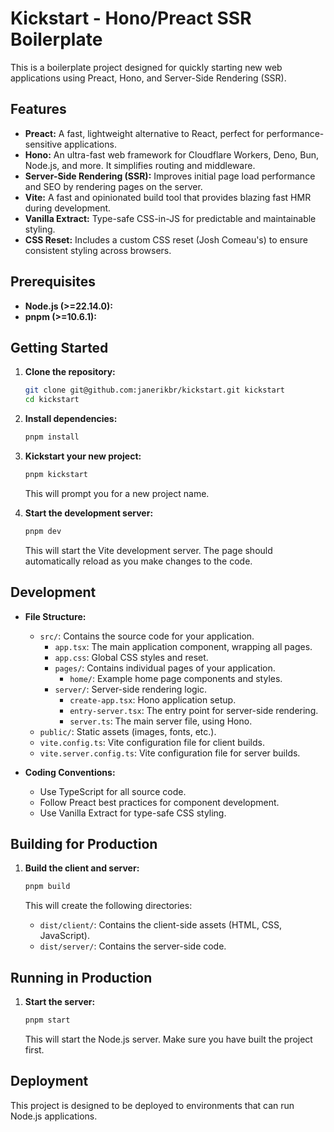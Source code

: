 # Kickstart - Hono/Preact SSR Boilerplate

This is a boilerplate project designed for quickly starting new web applications using Preact, Hono, and Server-Side Rendering (SSR).

## Features

*   **Preact:** A fast, lightweight alternative to React, perfect for performance-sensitive applications.
*   **Hono:** An ultra-fast web framework for Cloudflare Workers, Deno, Bun, Node.js, and more.  It simplifies routing and middleware.
*   **Server-Side Rendering (SSR):** Improves initial page load performance and SEO by rendering pages on the server.
*   **Vite:**  A fast and opinionated build tool that provides blazing fast HMR during development.
*   **Vanilla Extract:**  Type-safe CSS-in-JS for predictable and maintainable styling.
*   **CSS Reset:**  Includes a custom CSS reset (Josh Comeau's) to ensure consistent styling across browsers.

## Prerequisites

*   **Node.js (>=22.14.0):**
*   **pnpm (>=10.6.1):**

## Getting Started

1.  **Clone the repository:**

    ```bash
    git clone git@github.com:janerikbr/kickstart.git kickstart
    cd kickstart
    ```

2.  **Install dependencies:**

    ```bash
    pnpm install
    ```

3.  **Kickstart your new project:**

    ```bash
    pnpm kickstart
    ```
    This will prompt you for a new project name.

4.  **Start the development server:**

    ```bash
    pnpm dev
    ```

    This will start the Vite development server. The page should automatically reload as you make changes to the code.

## Development

*   **File Structure:**
    *   `src/`: Contains the source code for your application.
        *   `app.tsx`:  The main application component, wrapping all pages.
        *   `app.css`: Global CSS styles and reset.
        *   `pages/`:  Contains individual pages of your application.
            *   `home/`:  Example home page components and styles.
        *   `server/`:  Server-side rendering logic.
            *   `create-app.tsx`: Hono application setup.
            *   `entry-server.tsx`:  The entry point for server-side rendering.
            *   `server.ts`:  The main server file, using Hono.
    *   `public/`:  Static assets (images, fonts, etc.).
    *   `vite.config.ts`:  Vite configuration file for client builds.
    *   `vite.server.config.ts`: Vite configuration file for server builds.

*   **Coding Conventions:**
    *   Use TypeScript for all source code.
    *   Follow Preact best practices for component development.
    *   Use Vanilla Extract for type-safe CSS styling.

## Building for Production

1.  **Build the client and server:**

    ```bash
    pnpm build
    ```

    This will create the following directories:

    *   `dist/client/`: Contains the client-side assets (HTML, CSS, JavaScript).
    *   `dist/server/`: Contains the server-side code.

## Running in Production

1.  **Start the server:**

    ```bash
    pnpm start
    ```

    This will start the Node.js server. Make sure you have built the project first.

## Deployment

This project is designed to be deployed to environments that can run Node.js applications.
